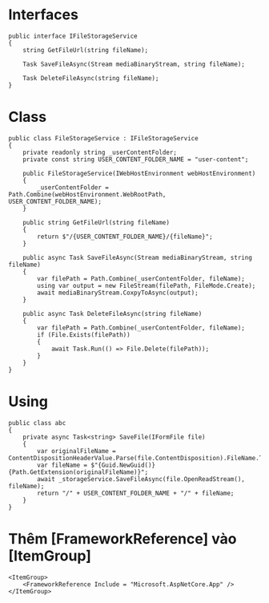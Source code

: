 # Interfaces
    public interface IFileStorageService
    {
        string GetFileUrl(string fileName);

        Task SaveFileAsync(Stream mediaBinaryStream, string fileName);

        Task DeleteFileAsync(string fileName);
    }

# Class
    public class FileStorageService : IFileStorageService
    {
        private readonly string _userContentFolder;
        private const string USER_CONTENT_FOLDER_NAME = "user-content";

        public FileStorageService(IWebHostEnvironment webHostEnvironment)
        {
            _userContentFolder = Path.Combine(webHostEnvironment.WebRootPath, USER_CONTENT_FOLDER_NAME);
        }

        public string GetFileUrl(string fileName)
        {
            return $"/{USER_CONTENT_FOLDER_NAME}/{fileName}";
        }

        public async Task SaveFileAsync(Stream mediaBinaryStream, string fileName)
        {
            var filePath = Path.Combine(_userContentFolder, fileName);
            using var output = new FileStream(filePath, FileMode.Create);
            await mediaBinaryStream.CoxpyToAsync(output);
        }

        public async Task DeleteFileAsync(string fileName)
        {
            var filePath = Path.Combine(_userContentFolder, fileName);
            if (File.Exists(filePath))
            {
                await Task.Run(() => File.Delete(filePath));
            }
        }
    } 

# Using
    public class abc
    {
        private async Task<string> SaveFile(IFormFile file)
        {
            var originalFileName = ContentDispositionHeaderValue.Parse(file.ContentDisposition).FileName.Trim('"');
            var fileName = $"{Guid.NewGuid()}{Path.GetExtension(originalFileName)}";
            await _storageService.SaveFileAsync(file.OpenReadStream(), fileName);
            return "/" + USER_CONTENT_FOLDER_NAME + "/" + fileName;
        }
    }

# Thêm [FrameworkReference] vào [ItemGroup]
    <ItemGroup>  
        <FrameworkReference Include = "Microsoft.AspNetCore.App" />
    </ItemGroup>